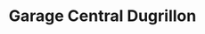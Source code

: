 ---
title: "Garage Central Dugrillon"
url: /saint-thiebault/garage-central-dugrillon/
shop: Autowerkstatt
---